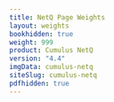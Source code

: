 ```yaml
---
title: NetQ Page Weights
layout: weights
bookhidden: true
weight: 999
product: Cumulus NetQ
version: "4.4"
imgData: cumulus-netq
siteSlug: cumulus-netq
pdfhidden: true
---
```


